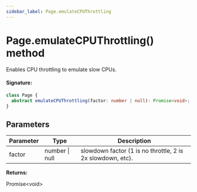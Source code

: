 ```yaml
---
sidebar_label: Page.emulateCPUThrottling
---
```


# Page.emulateCPUThrottling() method

Enables CPU throttling to emulate slow CPUs.

#### Signature:

```typescript
class Page {
  abstract emulateCPUThrottling(factor: number | null): Promise<void>;
}
```

## Parameters

| Parameter | Type           | Description                                                |
| --------- | -------------- | ---------------------------------------------------------- |
| factor    | number \| null | slowdown factor (1 is no throttle, 2 is 2x slowdown, etc). |

**Returns:**

Promise&lt;void&gt;
